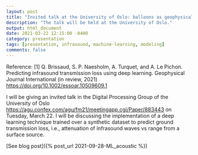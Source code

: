 ```yaml
---
layout: post
title: "Invited talk at the University of Oslo: balloons as geophysical probes"
description: "The talk will be held at the University of Oslo."
output: html_document
date: 2021-03-22 12:15:00 -0400
category: presentation
tags: [presentation, infrasound, machine-learning, modeling]
comments: false
---
```


Reference:
[1] Q. Brissaud, S. P. Naesholm, A. Turquet, and A. Le Pichon. Predicting infrasound transmission loss using deep learning. Geophysical Journal International (in review, 2021)
<https://doi.org/10.1002/essoar.10509609.1>


I will be giving an invited talk in the Digital Processing Group of the University of Oslo <https://agu.confex.com/agu/fm21/meetingapp.cgi/Paper/883443> on Tuesday, March 22. I will be discussing the implementation of a deep learning technique trained over a synthetic dataset to predict ground transmission loss, i.e., attenuation of infrasound waves vs range from a surface source.

[See blog post]({% post_url 2021-09-28-ML_acoustic %})

<object 
  data="/images/22.03.2022_infrAI_UiO.pdf" 
  width="1000" 
  height="1000" 
  type="application/pdf"></object>

<br/>